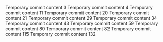 Temporary commit content 3
Temporary commit content 4
Temporary commit content 11
Temporary commit content 20
Temporary commit content 21
Temporary commit content 29
Temporary commit content 34
Temporary commit content 43
Temporary commit content 59
Temporary commit content 80
Temporary commit content 82
Temporary commit content 115
Temporary commit content 132
